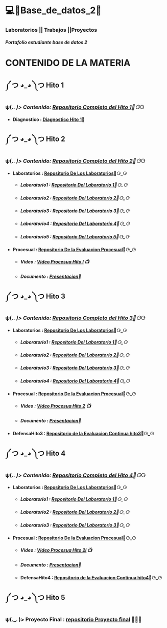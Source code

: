 # 💻👾Base_de_datos_2👾
### Laboratorios || Trabajos ||Proyectos 
##### Portafolio estudiante base de datos 2
# CONTENIDO DE LA MATERIA 

## ༼ つ ◕_◕ ༽つ Hito 1
###  ψ(._. )> Contenido: [Repositorio Completo del Hito 1](https://github.com/LuisAlvarezMedina2/Base_de_datos_2/tree/main/HTO-1)📁⚆_⚆
- #### Diagnostico : [Diagnostico Hito 1](https://github.com/LuisAlvarezMedina2/Base_de_datos_2/blob/main/HTO-1/Diagnostic.txt)📄

## ༼ つ ◕_◕ ༽つ Hito 2
###  ψ(._. )> Contenido: [Repositorio Completo del Hito 2](https://github.com/LuisAlvarezMedina2/Base_de_datos_2/tree/main/Hito%202)📁⚆_⚆
- #### Laboratorios : [Repositorio De Los Laboratorios](https://github.com/LuisAlvarezMedina2/Base_de_datos_2/tree/main/Hito%202/Laboratorios)📁⚆_⚆
  - ##### Laboratorio1 : [Repositorio Del Laboratorio 1](https://github.com/LuisAlvarezMedina2/Base_de_datos_2/tree/main/Hito%202/Laboratorios/Laboratorio%201)📁⚆_⚆
  - ##### Laboratorio2 : [Repositorio Del Laboratorio 2](https://github.com/LuisAlvarezMedina2/Base_de_datos_2/tree/main/Hito%202/Laboratorios/Laboratorio%202)📁⚆_⚆
  - ##### Laboratorio3 : [Repositorio Del Laboratorio 3](https://github.com/LuisAlvarezMedina2/Base_de_datos_2/tree/main/Hito%202/Laboratorios/Laboratorio3)📁⚆_⚆
  - ##### Laboratorio4 : [Repositorio Del Laboratorio 4](https://github.com/LuisAlvarezMedina2/Base_de_datos_2/tree/main/Hito%202/Laboratorios/Laboratorio4)📁⚆_⚆
  - ##### Laboratorio5 : [Repositorio Del Laboratorio 5](https://github.com/LuisAlvarezMedina2/Base_de_datos_2/tree/main/Hito%202/Laboratorios/Laboratorio5)📁⚆_⚆
- #### Procesual : [Repositorio De la Evaluacion Procesual](https://github.com/LuisAlvarezMedina2/Base_de_datos_2/tree/main/Hito%202/Procesual)📁⚆_⚆
  - ##### Video : [Video Procesua Hito l](https://github.com/LuisAlvarezMedina2/Base_de_datos_2/blob/main/Hito%202/Procesual/VideoProcesual.txt) 📺
  - ##### Documento : [Presentacion](https://github.com/LuisAlvarezMedina2/Base_de_datos_2/blob/main/Hito%202/Procesual/Procesual%20Hito2.pdf)📄

## ༼ つ ◕_◕ ༽つ Hito 3
###  ψ(._. )> Contenido: [Repositorio Completo del Hito 3](https://github.com/LuisAlvarezMedina2/Base_de_datos_2/tree/main/Hito%203)📁⚆_⚆
- #### Laboratorios : [Repositorio De Los Laboratorios](https://github.com/LuisAlvarezMedina2/Base_de_datos_2/tree/main/Hito%203/Laboratorios)📁⚆_⚆
  - ##### Laboratorio1 : [Repositorio Del Laboratorio 1](https://github.com/LuisAlvarezMedina2/Base_de_datos_2/tree/main/Hito%203/Laboratorios/Lab1)📁⚆_⚆
  - ##### Laboratorio2 : [Repositorio Del Laboratorio 2](https://github.com/LuisAlvarezMedina2/Base_de_datos_2/tree/main/Hito%203/Laboratorios/Lab2)📁⚆_⚆
  - ##### Laboratorio3 : [Repositorio Del Laboratorio 3](https://github.com/LuisAlvarezMedina2/Base_de_datos_2/tree/main/Hito%203/Laboratorios/Lab3)📁⚆_⚆
  - ##### Laboratorio4 : [Repositorio Del Laboratorio 4](https://github.com/LuisAlvarezMedina2/Base_de_datos_2/tree/main/Hito%203/Laboratorios/Lab4)📁⚆_⚆
- #### Procesual : [Repositorio De la Evaluacion Procesual](https://github.com/LuisAlvarezMedina2/Base_de_datos_2/tree/main/Hito%203/Procesual)📁⚆_⚆
  - ##### Video : [Video Procesua Hito 2](https://github.com/LuisAlvarezMedina2/Base_de_datos_2/blob/main/Hito%203/Procesual/videoProcesual.txt) 📺
  - ##### Documento : [Presentacion](https://github.com/LuisAlvarezMedina2/Base_de_datos_2/blob/main/Hito%203/Procesual/EVALUACION%20PROCESUAL%20HITO%203.pdf)📄
- #### DefensaHito3 : [Repositorio de la Evaluacion Continua hito3](https://github.com/LuisAlvarezMedina2/Base_de_datos_2/tree/main/Hito%203/defensaHIto3)📁⚆_⚆

## ༼ つ ◕_◕ ༽つ Hito 4
###  ψ(._. )> Contenido: [Repositorio Completo del Hito 4](https://github.com/LuisAlvarezMedina2/Base_de_datos_2/tree/main/Hito%204)📁⚆_⚆
- #### Laboratorios : [Repositorio De Los Laboratorios](https://github.com/LuisAlvarezMedina2/Base_de_datos_2/tree/main/Hito%204/Laboratorios)📁⚆_⚆
  - ##### Laboratorio1 : [Repositorio Del Laboratorio 1](https://github.com/LuisAlvarezMedina2/Base_de_datos_2/tree/main/Hito%204/Laboratorios/Lab1)📁⚆_⚆
  - ##### Laboratorio2 : [Repositorio Del Laboratorio 2](https://github.com/LuisAlvarezMedina2/Base_de_datos_2/tree/main/Hito%204/Laboratorios/Lab2)📁⚆_⚆
  - ##### Laboratorio3 : [Repositorio Del Laboratorio 3](https://github.com/LuisAlvarezMedina2/Base_de_datos_2/tree/main/Hito%204/Laboratorios/Lab3)📁⚆_⚆
- #### Procesual : [Repositorio De la Evaluacion Procesual](https://github.com/LuisAlvarezMedina2/Base_de_datos_2/tree/main/Hito%204/Procesual)📁⚆_⚆
  - ##### Video : [Video Procesua Hito 2l](https://github.com/LuisAlvarezMedina2/Base_de_datos_2/blob/main/Hito%204/Procesual/VideoProcesual.txt) 📺
  - ##### Documento : [Presentacion](https://github.com/LuisAlvarezMedina2/Base_de_datos_2/blob/main/Hito%204/Procesual/Evaluacion%20Procesual%20Hito%204.pdf)📄
  - #### DefensaHito4 : [Repositorio de la Evaluacion Continua hito4](https://github.com/LuisAlvarezMedina2/Base_de_datos_2/tree/main/Hito%204/DefensaHito4)📁⚆_⚆

## ༼ つ ◕_◕ ༽つ Hito 5
###  ψ(._. )> Proyecto Final : [repositorio Proyecto final](https://github.com/LuisAlvarezMedina2/Base_de_datos_2/tree/main/Hito5/Proyecto%20Final) 📁📄🔚


